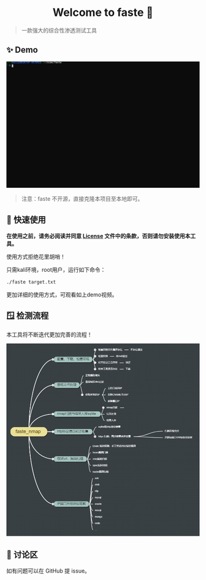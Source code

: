 <h1 align="center">Welcome to faste 👋</h1>

> 一款强大的综合性渗透测试工具 

## ✨ Demo

![](./demo.svg)

> 注意：faste 不开源，直接克隆本项目至本地即可。

## 🚀 快速使用

**在使用之前，请务必阅读并同意 [License](https://github.com/chaitin/xray/blob/master/LICENSE.md) 文件中的条款，否则请勿安装使用本工具。**

使用方式拒绝花里胡哨！

只需kali环境，root用户，运行如下命令：

```bash
./faste target.txt
```

更加详细的使用方式，可观看如上demo视频。

## 🪟 检测流程

本工具将不断迭代更加完善的流程！

![acc5ab3fb77d7507f33e738ea9b3df2](./lc.png)

## 📝 讨论区

如有问题可以在 GitHub 提 issue。



